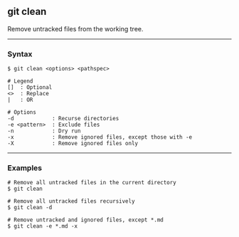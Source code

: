 ## git clean
Remove untracked files from the working tree.

-------------------------------------------------------------------------------
### Syntax
```shell
$ git clean <options> <pathspec>

# Legend
[]  : Optional
<>  : Replace
|   : OR
  
# Options
-d            : Recurse directories
-e <pattern>  : Exclude files
-n            : Dry run  
-x            : Remove ignored files, except those with -e
-X            : Remove ignored files only 
```

-------------------------------------------------------------------------------
### Examples
```shell
# Remove all untracked files in the current directory
$ git clean

# Remove all untracked files recursively
$ git clean -d 

# Remove untracked and ignored files, except *.md
$ git clean -e *.md -x
```